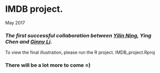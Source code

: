 # IMDB project.
May 2017

### *The first successful collaboration between [Yilin Ning](https://github.com/nyilin), Ying Chen and [Ginny Li](https://github.com/ginnyintifa).* 

To view the final illustration, please run the R project. IMDB_project.Rproj


### There will be a lot more to come =)


